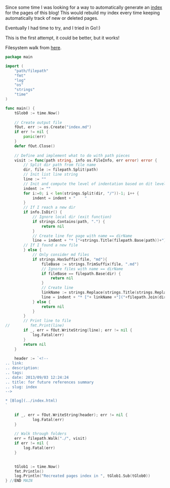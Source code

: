 <!-- 
.. link: 
.. description: 
.. tags: 
.. date: 2013/11/29 12:18:00
.. title: Blog pages index generator
.. slug: blog-pages-index-generator
-->

Since some time I was looking for a way to automatically generate an 
[index](../stories/index.html) for the 
pages of this blog! 
This would rebuild my index every time keeping automatically track of new or
deleted pages.    

Eventually I had time to try, and I tried in Go!:)    

This is the first attempt, it could be better, but it works!    

<!-- TEASER_END -->

Filesystem walk from 
[here](http://stackoverflow.com/questions/12657365/extracting-directory-hierarchy-using-go-language).    
    
    
````go
package main

import (
	"path/filepath"
	"fmt"
	"log"
	"os"
	"strings"
	"time"
)

func main() {
	tGlob0 := time.Now()
	
	// Create output file
	fOut, err := os.Create("index.md")
	if err != nil {
        panic(err)
    }
    defer fOut.Close()
	
	// Define and implement what to do with path pieces
	visit := func(path string, info os.FileInfo, err error) error {
		// Split dir path from file name
		dir, file := filepath.Split(path)
		// Init list line string
		line := ""
		// Init and compute the level of indentation based on dit level 
		indent := ""
		for i:=0; i < len(strings.Split(dir, "/"))-1; i++ {
			indent = indent + "    "
		}
		// If I reach a new dir
        if info.IsDir() {
			// Ignore local dir (exit function)
			if strings.Contains(path, ".") {
				return nil
			}
			// Create line for page with name == dirName
            line = indent + "* ["+strings.Title(filepath.Base(path))+"]("+filepath.Join(path, filepath.Base(path)+".html)")+"\n"
        // If I found a new file
		} else {
			// Only consider md files
			if strings.HasSuffix(file, "md"){
				fileBase := strings.TrimSuffix(file, ".md")
				// Ignore files with name == dirName
				if fileBase == filepath.Base(dir) {
					return nil
				}
				// Create line
				linkName := strings.Replace(strings.Title(strings.Replace(fileBase, "-", "_", -1)), "_", " ", -1)
			    line = indent + "* ["+ linkName +"]("+filepath.Join(dir, strings.Replace(file, ".md", ".html", 1))+")\n"
			} else {	
				return nil
			}
        }
        // Print line to file
//         fmt.Print(line)
		if _, err = fOut.WriteString(line); err != nil {
			log.Fatal(err)
		}
        return nil
    }
    
    header := `<!-- 
.. link: 
.. description: 
.. tags: 
.. date: 2013/09/03 12:24:24
.. title: for future references summary
.. slug: index
-->

* [Blog](../index.html)
`
    
    if _, err = fOut.WriteString(header); err != nil {
			log.Fatal(err)
	}
    
    // Walk through folders
	err = filepath.Walk("./", visit)
    if err != nil {
        log.Fatal(err)
    }
	

	tGlob1 := time.Now()
	fmt.Println()
	log.Println("Recreated pages index in ", tGlob1.Sub(tGlob0))
} //END MAIN


````



